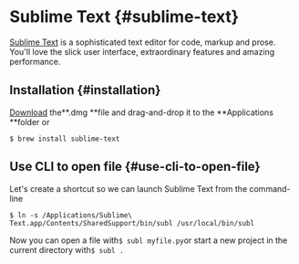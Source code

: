 # Sublime Text {#sublime-text}

[Sublime Text](http://www.sublimetext.com/) is a sophisticated text editor for code, markup and prose. You'll love the slick user interface, extraordinary features and amazing performance.

## Installation {#installation}

[Download](http://www.sublimetext.com/) the**.dmg **file and drag-and-drop it to the **Applications **folder or

```
$ brew install sublime-text
```

## Use CLI to open file {#use-cli-to-open-file}

Let's create a shortcut so we can launch Sublime Text from the command-line

```
$ ln -s /Applications/Sublime\ Text.app/Contents/SharedSupport/bin/subl /usr/local/bin/subl
```

Now you can open a file with`$ subl myfile.py`or start a new project in the current directory with`$ subl .`





